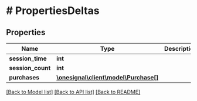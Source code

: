 # # PropertiesDeltas

## Properties

Name | Type | Description | Notes
------------ | ------------- | ------------- | -------------
**session_time** | **int** |  | [optional]
**session_count** | **int** |  | [optional]
**purchases** | [**\onesignal\client\model\Purchase[]**](Purchase.md) |  | [optional]

[[Back to Model list]](../../README.md#models) [[Back to API list]](../../README.md#endpoints) [[Back to README]](../../README.md)
